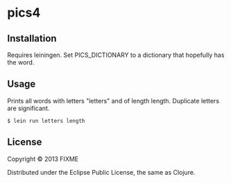 # pics4

## Installation

Requires leiningen.
Set PICS_DICTIONARY to a dictionary that hopefully has the word.

## Usage

Prints all words with letters "letters" and of length length.
Duplicate letters are significant.

    $ lein run letters length


## License

Copyright © 2013 FIXME

Distributed under the Eclipse Public License, the same as Clojure.
